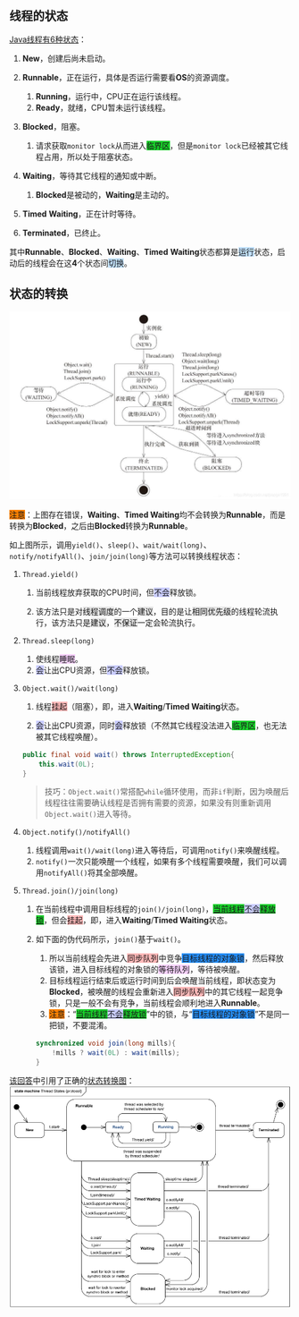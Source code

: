 ## 线程的状态

[Java线程有6种状态](https://blog.csdn.net/pange1991/article/details/53860651)：

1. **New**，创建后尚未启动。

2. **Runnable**，正在运行，具体是否运行需要看**OS**的资源调度。

   1. **Running**，运行中，CPU正在运行该线程。
   2. **Ready**，就绪，CPU暂未运行该线程。

3. **Blocked**，阻塞。
   1. 请求获取`monitor lock`从而进入<span style=background:#19d02a>临界区</span>，但是`monitor lock`已经被其它线程占用，所以处于阻塞状态。

4. **Waiting**，等待其它线程的通知或中断。
   1. **Blocked**是被动的，**Waiting**是主动的。

8. **Timed** **Waiting**，正在计时等待。

9. **Terminated**，已终止。

其中**Runnable**、**Blocked**、**Waiting**、**Timed** **Waiting**状态都算是<span style=background:#c2e2ff>运行</span>状态，启动后的线程会在这**4**个状态间<span style=background:#c2e2ff>切换</span>。



## 状态的转换

![](../images/2/thread_states_wrong.png)

   

<span style=background:#ff8000>注意</span>：上图存在错误，**Waiting**、**Timed Waiting**均不会转换为**Runnable**，而是转换为**Blocked**，之后由**Blocked**转换为**Runnable**。

如上图所示，调用`yield()`、`sleep()`、`wait/wait(long)`、`notify/notifyAll()`、`join/join(long)`等方法可以转换线程状态：

1. `Thread.yield()`
   
   1. 当前线程放弃获取的CPU时间，但<span style=background:#c9ccff>不会</span>释放锁。
   
   2. 该方法只是对<span style=background:#e6e6e6>线程调度</span>的一个<span style=background:#e6e6e6>建议</span>，目的是让<span style=background:#e6e6e6>相同优先级</span>的线程轮流执行，该方法只是<span style=background:#e6e6e6>建议</span>，<span style=background:#e6e6e6>不保证</span>一定会轮流执行。
   
2. `Thread.sleep(long)`

   1. 使线程<span style=background:#f8d2ff>睡眠</span>。
   2. <span style=background:#c9ccff>会</span>让出CPU资源，但<span style=background:#c9ccff>不会</span>释放锁。

3. `Object.wait()/wait(long)`

   1. 线程<span style=background:#ffb8b8>挂起</span>（阻塞），即，进入**Waiting**/**Timed Waiting**状态。

   2. <span style=background:#c9ccff>会</span>让出CPU资源，同时<span style=background:#c9ccff>会</span>释放锁（不然其它线程没法进入<span style=background:#19d02a>临界区</span>，也无法被其它线程唤醒）。

   ```java
   public final void wait() throws InterruptedException{
       this.wait(0L); 
   }
   ```

   > 技巧：`Object.wait()`常搭配`while`循环使用，而非`if`判断，因为唤醒后线程往往需要确认线程是否拥有需要的资源，如果没有则重新调用`Object.wait()`进入等待。

4. `Object.notify()/notifyAll()`

   1. 线程调用`wait()/wait(long)`进入等待后，可调用`notify()`来唤醒线程。
   2. `notify()`一次只能唤醒一个线程，如果有多个线程需要唤醒，我们可以调用`notifyAll()`将其全部唤醒。

5. `Thread.join()/join(long)`

   1. 在当前线程中调用目标线程的`join()/join(long)`，<u><span style=background:#19d02a>当前线程</span><span style=background:#c9ccff>不会</span><span style=background:#19d02a>释放锁</span></u>，但会<span style=background:#ffb8b8>挂起</span>，即，进入**Waiting**/**Timed Waiting**状态。

   2. 如下面的伪代码所示，`join()`基于`wait()`。

         1. 所以当前线程会先进入<span style=background:#ffb8b8>同步队列</span>中竞争<span style=background:#258df6>目标线程的对象锁</span>，然后释放该锁，进入目标线程的对象锁的<span style=background:#f8d2ff>等待队列</span>，等待被唤醒。
         2. 目标线程运行结束后或运行时间到后会唤醒当前线程，即状态变为**Blocked**，被唤醒的线程会重新进入<span style=background:#ffb8b8>同步队列</span>中的其它线程一起竞争锁，只是一般不会有竞争，当前线程会顺利地进入**Runnable**。
         3. <span style=background:#ff8000>注意</span>：“<u><span style=background:#19d02a>当前线程</span><span style=background:#c9ccff>不会</span><span style=background:#19d02a>释放锁</span></u>”中的锁，与“<span style=background:#258df6>目标线程的对象锁</span>”不是同一把锁，不要混淆。

         ```java
         synchronized void join(long mills){
             !mills ? wait(0L) : wait(mills);
         }
         ```

[该回答](https://www.zhihu.com/question/27654579/answer/254496076)中引用了正确的[状态转换图](https://www.uml-diagrams.org/java-thread-uml-state-machine-diagram-example.html)：    ![](../images/2/thread_states_right.png)